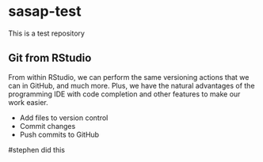 # sasap-test
This is a test repository
## Git from RStudio

From within RStudio, we can perform the same versioning actions that we can
in GitHub, and much more.  Plus, we have the natural advantages of the 
programming IDE with code completion and other features to make our work
easier.

- Add files to version control
- Commit changes
- Push commits to GitHub

#stephen did this
